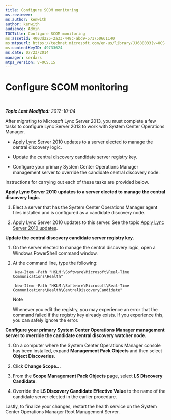 ```yaml
---
title: Configure SCOM monitoring
ms.reviewer: 
ms.author: kenwith
author: kenwith
audience: Admin
TOCTitle: Configure SCOM monitoring
ms:assetid: 4003d225-2a33-448c-abd9-571750661140
ms:mtpsurl: https://technet.microsoft.com/en-us/library/JJ688033(v=OCS.15)
ms:contentKeyID: 49733624
ms.date: 07/23/2014
manager: serdars
mtps_version: v=OCS.15
---
```


<div data-xmlns="http://www.w3.org/1999/xhtml">

<div class="topic" data-xmlns="http://www.w3.org/1999/xhtml" data-msxsl="urn:schemas-microsoft-com:xslt" data-cs="http://msdn.microsoft.com/en-us/">

<div data-asp="http://msdn2.microsoft.com/asp">

# Configure SCOM monitoring

</div>

<div id="mainSection">

<div id="mainBody">

<span> </span>

_**Topic Last Modified:** 2012-10-04_

After migrating to Microsoft Lync Server 2013, you must complete a few tasks to configure Lync Server 2013 to work with System Center Operations Manager.

  - Apply Lync Server 2010 updates to a server elected to manage the central discovery logic.

  - Update the central discovery candidate server registry key.

  - Configure your primary System Center Operations Manager management server to override the candidate central discovery node.

Instructions for carrying out each of these tasks are provided below.

**Apply Lync Server 2010 updates to a server elected to manage the central discovery logic.**

1.  Elect a server that has the System Center Operations Manager agent files installed and is configured as a candidate discovery node.

2.  Apply Lync Server 2010 updates to this server. See the topic [Apply Lync Server 2010 updates](apply-lync-server-2010-updates.md).

**Update the central discovery candidate server registry key.**

1.  On the server elected to manage the central discovery logic, open a Windows PowerShell command window.

2.  At the command line, type the following:
    
       ```
        New-Item -Path "HKLM:\Software\Microsoft\Real-Time Communications\Health"
       ```
    
       ```
        New-Item -Path "HKLM:\Software\Microsoft\Real-Time Communications\Health\CentralDiscoveryCandidate"
       ```
    
    <div class="">
    

    > [!NOTE]  
    > Whenever you edit the registry, you may experience an error that the command failed if the registry key already exists. If you experience this, you can safely ignore the error.

    
    </div>

**Configure your primary System Center Operations Manager management server to override the candidate central discovery watcher node.**

1.  On a computer where the System Center Operations Manager console has been installed, expand **Management Pack Objects** and then select **Object Discoveries**.

2.  Click **Change Scope...**

3.  From the **Scope Management Pack Objects** page, select **LS Discovery Candidate**.

4.  Override the **LS Discovery Candidate Effective Value** to the name of the candidate server elected in the earlier procedure.

Lastly, to finalize your changes, restart the health service on the System Center Operations Manager Root Management Server.

</div>

<span> </span>

</div>

</div>

</div>


